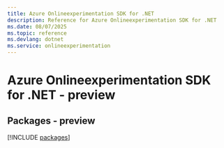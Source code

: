 ```yaml
---
title: Azure Onlineexperimentation SDK for .NET
description: Reference for Azure Onlineexperimentation SDK for .NET
ms.date: 08/07/2025
ms.topic: reference
ms.devlang: dotnet
ms.service: onlineexperimentation
---
```

# Azure Onlineexperimentation SDK for .NET - preview
## Packages - preview
[!INCLUDE [packages](onlineexperimentation-index.md)]